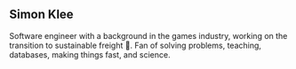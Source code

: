 ## Simon Klee

Software engineer with a background in the games industry, working on the
transition to sustainable freight 🚛. Fan of solving problems, teaching,
databases, making things fast, and science.
